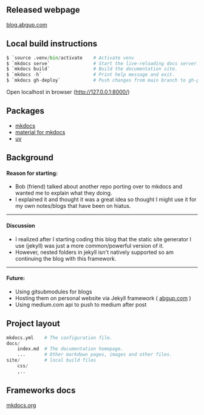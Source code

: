 ## Released webpage

[blog.abgup.com](https://blog.abgup.com)

## Local build instructions

```python
$ `source .venv/bin/activate    # Activate venv
$ `mkdocs serve`                # Start the live-reloading docs server.
$ `mkdocs build`                # Build the documentation site.
$ `mkdocs -h`                   # Print help message and exit.
$ `mkdocs gh-deploy`            # Push changes from main branch to gh-pages
```

Open localhost in browser (http://127.0.0.1:8000/)

## Packages

- [mkdocs](https://www.mkdocs.org/)
- [material for mkdocs](https://squidfunk.github.io/mkdocs-material/)
- [uv](https://docs.astral.sh/uv/)

## Background

#### Reason for starting:

- Bob (friend) talked about another repo porting over to mkdocs and wanted me to explain what they doing.
- I explained it and thought it was a great idea so thought I might use it for my own notes/blogs that have been on hiatus.

--- 

#### Discussion

- I realized after I starting coding this blog that the static site generator I use (jekyll) was just a more common/powerful version of it. 
- However, nested folders in jekyll isn't natively supported so am continuing the blog with this framework.

--- 

#### Future:

- Using gitsubmodules for blogs
- Hosting them on personal website via Jekyll framework ( [abgup.com](abgup.com) )
- Using medium.com api to push to medium after post

## Project layout

```python
mkdocs.yml    # The configuration file.
docs/
    index.md  # The documentation homepage.
    ...       # Other markdown pages, images and other files.
site/         # local build files
    css/
    ,..
```

## Frameworks docs


[mkdocs.org](https://mkdocs.com)


